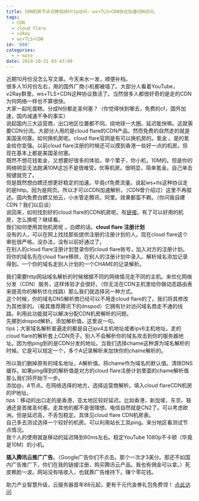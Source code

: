 ```yaml
---
title: CDN机房节点切换加快http访问--ws+TLS+CDN协议加速CDN访问。
tags:
  - CDN
  - cloud flare
  - v2Ray
  - ws+TLS+CDN
id: '660'
categories:
  - - note
date: 2019-10-31 03:43:09
---
```


近期10月份没怎么写文章。今天来水一发，顺便补档。  
很多人10月份左右，用的国外厂商小机都被墙了。大部分人看着YouTube，v2Ray群里。ws+TLS+CDN这种协议救活了。当然很多人都很好奇的是走的CDN为何网络一样也不算很快。  
大家一起吃蛋糕。分成N份都走圣何塞？（你觉得快到哪去，免费的cf，国外加速，国内减速不争的事实）  
说起国内三大运营商，出口地区位置都不同。绕地球一大圈。延迟能快嘛。这就需要CDN分流。大部分人用的是cloud flare的CDN产品。然而免费的自然走的就是美国圣何塞。如何换机房呢。cloud flare官网是有可以换机房的。氪金 。是的氪金给你变强。以前cloud flare注册的时候还可以摸到香港一些好一点的机房。但现在基本上都是美国圣何塞。  
既然不想花钱氪金，又想要好很多的体验。举个栗子，你小机，10M的。但是你的网络明显无法跑满10M这岂不是很难受。优等机房。很明显，简单氪金。自己单击按键就完了。  
但是既然想白嫖还想更好稳定的加速。毕竟cf免费流量。说起ws+tls这种协议走的是http。因为是网页。所以才可以CDN加速解析。（CDN曾介绍过）这里不再叙述。国内免费白嫖又拍云，小水管走腾讯，阿里。效果都蛮不赖。（你问我自建CDN？我们以后谈）  
说回来，如何找到好的cloud flare的CDN机房呢。有[链接](https://www.hostloc.com/thread-469169-1-1.html)。有了可以好用的机房，怎么换呢？继续看。  
我们如何使用其他机房呢 。白嫖的话。**cloud flare 注册计划**  
没有的人，可以在网上找找那些提供注册的注册计划的人。现在cloud flare这个审批很严格。没办法，没有以前好通过了。  
在别人的cloud flare注册计划登录你的cloud flare账号，加入对方的注册计划。将你的域名先在cloud flare移除，在别人的注册计划中录入。解析域名添加记录 得到。一个你的域名走别人计划的一个CHAME的记录解析。

我们需要http网站域名解析的时候根据不同的网络情况走不同的主机。来优化网络分发（CDN）服务，这样体验才会很好。（你无法在CDN主机里给你做动态路由表来提高你的解析优化线路）那么我们就选择另一种方式。  
这个时候，你的域名DNS解析商已经可以不用走cloud flare的了。我们将其修改为其他家的。（极其推荐腾讯下的dnspod）它拥有针对访问域名商走不通的线路。利用此功能就可以解决分配CDN机房解析的问题。  
先挪到dnspod解析。添加解析值。这里说一句。  
tips；大家域名解析普遍走的都是自己ipv4主机地址或者ipv6主机地址。走的cloud flare的解析套上CDN壳子。别人不会解析你的域名攻击到你的服务器地址。因为他ping到的是CDN分发的地址。当我们选择chame这种源为域名解析的时候。它是可以规定一个，多个A记录解析来加快你的chame解析的。

所以我们删掉原有的域名地址，A解析值。将chame作为域名的默认值。清除DNS缓存。如果ping得到的解析值是对方的cloud flare注册计划里面的chame解析值那么我们将开始下一步。  
添加@，A节点。在网络选择的地方，选择运营商解析。填入cloud flareCDN机房的IP地址。  
tips：移动的出口走的是香港，亚太地区较好延迟。比如香港，新加坡，东京。联通还是首推圣何塞。走其他的都不是很理想。电信自然就是CN2了。可以考虑欧洲。但是延迟高，不丢包稳定。具体见cloud flare CDN机房表。  
自己多去测试选择一个较好的机房。可以利用站长工具ping。来分地区看测试节点情况。  
我个人的使用就是移动的延迟降到60ms左右。稳定YouTube 1080p不卡顿（毕竟是10M）的小机。

**插入腾讯云推广广告**。（Google广告你们不点击。那个一次才3美分。那还不如国内广告推广下，你们在我的链接注册，购买腾讯云产品。我也有佣金可以拿。）死皮赖脸一波。网站没有啥收入，也就靠广告维持下。赚个零花钱。

助力产业智慧升级，云服务器首年88元起，更有千元代金券礼包免费领！ [点此访问](https://cloud.tencent.com/act/cps/redirect?redirect=1048&cps_key=8d80a5274f7ac63bba5112dbb40c5037&from=console)